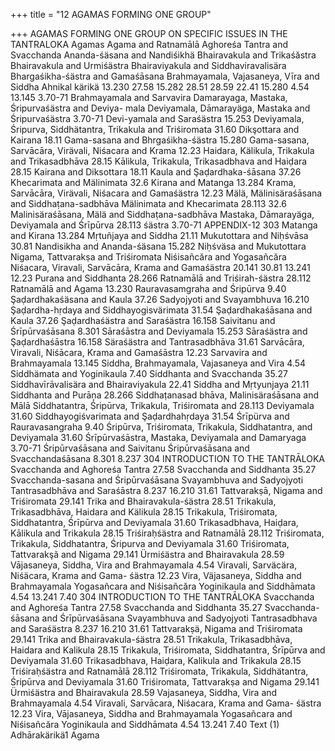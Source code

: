 +++
title = "12 AGAMAS FORMING ONE GROUP"

+++
AGAMAS FORMING ONE GROUP ON SPECIFIC ISSUES IN THE TANTRALOKA
Agamas 
Agama and Ratnamālā 
Aghoreśa Tantra and Svacchanda 
Ananda-śäsana and Nandiśikhä 
Bhairavakula and Trikaśăstra 
Bhairavakula and Urmiśästra 
Bhairaviyakula and Siddhaviravalisära 
Bhargaśikha-śästra and Gamaśāsana 
Brahmayamala, Vajasaneya, Vīra and Siddha 
Ahnikal 
kärikä 
13.230 
27.58 
15.282 
28.51 
28.59 
22.41 
15.280 
4.54 
13.145 
3.70-71 
Brahmayamala and Sarvavira 
Damarayaga, Mastaka, Śripurvaśästra and Deviya- 
mala 
Deviyamala, Dāmarayäga, Mastaka and Śripurvaśästra 3.70-71 
Devi-yamala and Saraśästra 
15.253 
Deviyamala, Śripurva, Siddhätantra, Trikakula and 
Triśiromata 
31.60 
Dikşottara and Kairana 
18.11 
Gama-sasana and Bhrgaśikha-śästra 
15.280 
Gama-sasana, Sarvācāra, Virävali, Niśacara and Krama 
12.23 
Haidara, Kälikula, Trikakula and Trikasadbhāva 
28.15 
Kālikula, Trikakula, Trikasadbhava and Haiḍara 
28.15 
Kairana and Diksottara 
18.11 
Kaula and Şaḍardhaka-śāsana 
37.26 
Khecarimata and Mälinimata 
32.6 
Kirana and Matanga 
13.284 
Krama, Sarvācāra, Virävali, Niśacara and Gamaśästra 
12.23 
Mälä, Mälinisäraśāsana and Siddhaṭana-sadbhāva Mälinimata and Khecarimata 
28.113 
32.6 
Malinisäraśāsana, Mälä and Siddhaṭana-sadbhāva Mastaka, Dāmarayäga, Deviyamala and Śrīpūrva 
28.113 
śästra 
3.70-71 
APPENDIX-12 
303 
Matanga and Kirana 
13.284 
Mṛtuñjaya and Siddha 
21.11 
Mukutottara and Niḥśvāsa 
30.81 
Nandisikha and Ananda-śäsana 
15.282 
Niḥśväsa and Mukutottara 
Nigama, Tattvarakṣa and Triśiromata 
Niśisañcăra and Yogasañcăra 
Niśacara, Viravali, Sarvācāra, Krama and Gamaśästra 
20.141 
30.81 
13.241 
12.23 
Purana and Siddhanta 
28.266 
Ratnamālā and Triśirah-śästra 
28.112 
Ratnamālā and Agama 
13.230 
Rauravasamgraha and Śripūrva 
9.40 
Şaḍardhakaśäsana and Kaula 
37.26 
Sadyojyoti and Svayambhuva 
16.210 
Şaḍardha-hṛdaya and Siddhayogisvärimata 
31.54 
Şaḍardhakaśāsana and Kaula 
37.26 
Şaḍardhaśästra and Saraśästra 
16.158 
Saivitanu and Śrīpūrvaśāsana 
8.301 
Sāraśāstra and Deviyamala 
15.253 
Sāraśästra and Şaḍardhaśāstra 
16.158 
Säraśästra and Tantrasadbhāva 
31.61 
Sarvācāra, Viravali, Niśācara, Krama and 
Gamaśāstra 
12.23 
Sarvavira and Brahmayamala 
13.145 
Siddha, Brahmayamala, Vajasaneya and Vira 
4.54 
Siddhämata and Yoginikaula 
7.40 
Siddhanta and Svacchanda 
35.27 
Siddhavīrāvalisära and Bhairaviyakula 
22.41 
Siddha and Mṛtyunjaya 
21.11 
Siddhanta and Purāņa 
28.266 
Siddhaṭanasad bhāva, Malinisäraśāsana and Mālā 
Siddhatantra, Śripūrva, Trikakula, Triśiromata and 
28.113 
Deviyamala 
31.60 
Siddhayogiśvarimata and Şaḍardhahṛdaya 
31.54 
Śrīpürva and Rauravasangraha 
9.40 
Śripūrva, Triśiromata, Trikakula, Siddhatantra, and 
Deviyamala 
31.60 
Śrīpūrvaśāstra, Mastaka, Deviyamala and Damaryaga 3.70-71 Śripūrvaśāsana and Saivitanu 
Śripūrvaśāsana and Svacchandaśāsana 
8.301 
8.237 
304 
INTRODUCTION TO THE TANTRĀLOKA 
Svacchanda and Aghoreśa Tantra 
27.58 
Svacchanda and Siddhanta 
35.27 
Svacchanda-sasana and Śripūrvaśāsana 
Svayambhuva and Sadyojyoti 
Tantrasadbhāva and Saraśāstra 
8.237 
16.210 
31.61 
Tattvarakṣā, Nigama and Triśiromata 
29.141 
Trika and Bhairavakula-śästra 
28.51 
Trikakula, Trikasadbhāva, Haidara and Kälikula 
28.15 
Trikakula, Triśiromata, Siddhatantra, Śrīpūrva and 
Deviyamala 
31.60 
Trikasadbhava, Haiḍara, Kālikula and Trikakula 
28.15 
Triśiraḥśästra and Ratnamālā 
28.112 
Triśiromata, Trikakula, Siddhatantra, Śripurva and 
Deviyamala 
31.60 
Triśiromata, Tattvarakşã and Nigama 
29.141 
Ürmiśästra and Bhairavakula 
28.59 
Vājasaneya, Siddha, Vira and Brahmayamala 
4.54 
Viravali, Sarväcära, Niśäcara, Krama and Gama- śästra 
12.23 
Vira, Väjasaneya, Siddha and Brahmayamala 
Yogasañcara and Niśisañcăra 
Yoginikaula and Siddhāmata 
4.54 
13.241 
7.40 
304 
INTRODUCTION TO THE TANTRĀLOKA 
Svacchanda and Aghoreśa Tantra 
27.58 
Svacchanda and Siddhanta 
35.27 
Svacchanda-śāsana and Śrīpūrvaśāsana 
Svayambhuva and Sadyojyoti 
Tantrasadbhava and Saraśästra 
8.237 
16.210 
31.61 
Tattvarakṣä, Nigama and Triśiromata 
29.141 
Trika and Bhairavakula-śästra 
28.51 
Trikakula, Trikasadbhāva, Haidara and Kalikula 
28.15 
Trikakula, Triśiromata, Siddhatantra, Śrīpūrva and 
Deviyamala 
31.60 
Trikasadbhava, Haiḍara, Kalikula and Trikakula 
28.15 
Triśiraḥśästra and Ratnamālā 
28.112 
Triśiromata, Trikakula, Siddhätantra, Śripūrva and 
Deviyamala 
31.60 
Triśiromata, Tattvarakṣa and Nigama 
29.141 
Ürmiśästra and Bhairavakula 
28.59 
Vajasaneya, Siddha, Vira and Brahmayamala 
4.54 
Viravali, Sarvācara, Niśacara, Krama and Gama- śästra 
12.23 
Vira, Vājasaneya, Siddha and Brahmayamala 
Yogasañcara and Niśisañcăra 
Yoginikaula and Siddhāmata 
4.54 
13.241 
7.40 
Text 
(1) Adhārakärikä1 
Agama 